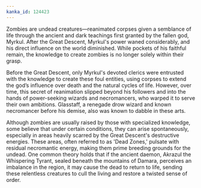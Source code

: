 ```yaml
---
kanka_id: 124423
---
```


Zombies are undead creatures—reanimated corpses given a semblance of life through the ancient and dark teachings first granted by the fallen god, Myrkul. After the Great Descent, Myrkul's power waned considerably, and his direct influence on the world diminished. While pockets of his faithful remain, the knowledge to create zombies is no longer solely within their grasp.

Before the Great Descent, only Myrkul's devoted clerics were entrusted with the knowledge to create these foul entities, using corpses to extend the god’s influence over death and the natural cycles of life. However, over time, this secret of reanimation slipped beyond his followers and into the hands of power-seeking wizards and necromancers, who warped it to serve their own ambitions. Glasstaff, a renegade drow wizard and known necromancer before his demise, also was known to dabble in these arts.

Although zombies are usually raised by those with specialized knowledge, some believe that under certain conditions, they can arise spontaneously, especially in areas heavily scarred by the Great Descent's destructive energies. These areas, often referred to as 'Dead Zones,' pulsate with residual necromantic energy, making them prime breeding grounds for the undead. One common theory holds that if the ancient daemon, Akrazul the Whispering Tyrant, sealed beneath the mountains of Damara, perceives an imbalance in the region, it may cause the dead to return to life, sending these relentless creatures to cull the living and restore a twisted sense of order.